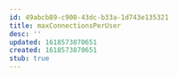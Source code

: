 ```yaml
---
id: 49abcb89-c900-43dc-b33a-1d743e135321
title: maxConnectionsPerUser
desc: ''
updated: 1618573870651
created: 1618573870651
stub: true
---
```


